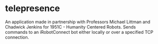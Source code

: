 # telepresence
An application made in partnership with Professors Michael Littman and Chadwick Jenkins for 1951C - Humanity Centered Robots.  Sends commands to an iRobotConnect bot either locally or over a specified TCP connection.
